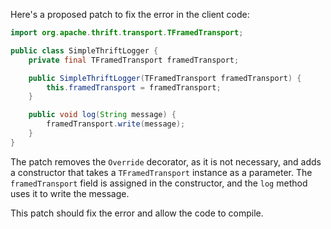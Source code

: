 Here's a proposed patch to fix the error in the client code:
```java
import org.apache.thrift.transport.TFramedTransport;

public class SimpleThriftLogger {
    private final TFramedTransport framedTransport;

    public SimpleThriftLogger(TFramedTransport framedTransport) {
        this.framedTransport = framedTransport;
    }

    public void log(String message) {
        framedTransport.write(message);
    }
}
```
The patch removes the `Override` decorator, as it is not necessary, and adds a constructor that takes a `TFramedTransport` instance as a parameter. The `framedTransport` field is assigned in the constructor, and the `log` method uses it to write the message.

This patch should fix the error and allow the code to compile.